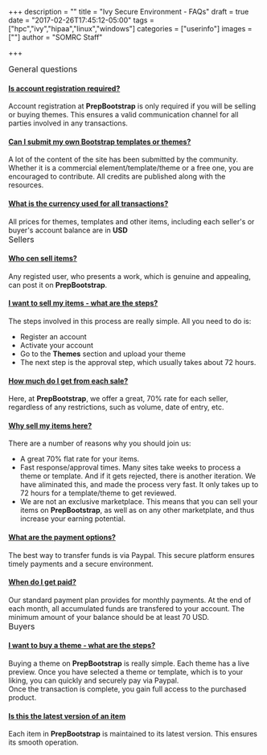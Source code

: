 +++
description = ""
title = "Ivy Secure Environment - FAQs"
draft = true
date = "2017-02-26T17:45:12-05:00"
tags = ["hpc","ivy","hipaa","linux","windows"]
categories = ["userinfo"]
images = [""]
author = "SOMRC Staff"

+++

<style>
    .faqHeader {
        font-size: 16px;
    }

    .panel-heading [data-toggle="collapse"]:after {
        font-family: 'Glyphicons Halflings';
        content: "e072"; /* "play" icon */
        float: right;
        color: #F58723;
        font-size: 14px;
        /* rotate "play" icon from > (right arrow) to down arrow */
        -webkit-transform: rotate(-90deg);
        -moz-transform: rotate(-90deg);
        -ms-transform: rotate(-90deg);
        -o-transform: rotate(-90deg);
        transform: rotate(-90deg);
    }

    .panel-heading [data-toggle="collapse"].collapsed:after {
        /* rotate "play" icon from > (right arrow) to ^ (up arrow) */
        -webkit-transform: rotate(90deg);
        -moz-transform: rotate(90deg);
        -ms-transform: rotate(90deg);
        -o-transform: rotate(90deg);
        transform: rotate(90deg);
        color: #454444;
    }
</style>

<div class="" id="accordion">
        <div class="faqHeader">General questions</div>
        <div class="card">
            <div class="card-header">
                <h4 class="card-header">
                    <a class="accordion-toggle" data-toggle="collapse" data-parent="#accordion" href="#collapseOne">Is account registration required?</a>
                </h4>
            </div>
            <div id="collapseOne" class="panel-collapse collapse in">
                <div class="card-block">
                    Account registration at <strong>PrepBootstrap</strong> is only required if you will be selling or buying themes. 
                    This ensures a valid communication channel for all parties involved in any transactions. 
                </div>
            </div>
        </div>
        <div class="card">
            <div class="card-header">
                <h4 class="card-header">
                    <a class="accordion-toggle collapsed" data-toggle="collapse" data-parent="#accordion" href="#collapseTen">Can I submit my own Bootstrap templates or themes?</a>
                </h4>
            </div>
            <div id="collapseTen" class="panel-collapse collapse">
                <div class="card-block">
                    A lot of the content of the site has been submitted by the community. Whether it is a commercial element/template/theme 
                    or a free one, you are encouraged to contribute. All credits are published along with the resources. 
                </div>
            </div>
        </div>
        <div class="card">
            <div class="card-header">
                <h4 class="card-header">
                    <a class="accordion-toggle collapsed" data-toggle="collapse" data-parent="#accordion" href="#collapseEleven">What is the currency used for all transactions?</a>
                </h4>
            </div>
            <div id="collapseEleven" class="panel-collapse collapse">
                <div class="card-block">
                    All prices for themes, templates and other items, including each seller's or buyer's account balance are in <strong>USD</strong>
                </div>
            </div>
        </div>
        <div class="faqHeader">Sellers</div>
        <div class="card">
            <div class="card-header">
                <h4 class="card-header">
                    <a class="accordion-toggle collapsed" data-toggle="collapse" data-parent="#accordion" href="#collapseTwo">Who cen sell items?</a>
                </h4>
            </div>
            <div id="collapseTwo" class="panel-collapse collapse">
                <div class="card-block">
                    Any registed user, who presents a work, which is genuine and appealing, can post it on <strong>PrepBootstrap</strong>.
                </div>
            </div>
        </div>
        <div class="card">
            <div class="card-header">
                <h4 class="card-header">
                    <a class="accordion-toggle collapsed" data-toggle="collapse" data-parent="#accordion" href="#collapseThree">I want to sell my items - what are the steps?</a>
                </h4>
            </div>
            <div id="collapseThree" class="panel-collapse collapse">
                <div class="card-block">
                    The steps involved in this process are really simple. All you need to do is:
                    <ul>
                        <li>Register an account</li>
                        <li>Activate your account</li>
                        <li>Go to the <strong>Themes</strong> section and upload your theme</li>
                        <li>The next step is the approval step, which usually takes about 72 hours.</li>
                    </ul>
                </div>
            </div>
        </div>
        <div class="card">
            <div class="card-header">
                <h4 class="card-header">
                    <a class="accordion-toggle collapsed" data-toggle="collapse" data-parent="#accordion" href="#collapseFive">How much do I get from each sale?</a>
                </h4>
            </div>
            <div id="collapseFive" class="panel-collapse collapse">
                <div class="card-block">
                    Here, at <strong>PrepBootstrap</strong>, we offer a great, 70% rate for each seller, regardless of any restrictions, such as volume, date of entry, etc.
                    <br />
                </div>
            </div>
        </div>
        <div class="card">
            <div class="card-header">
                <h4 class="card-header">
                    <a class="accordion-toggle collapsed" data-toggle="collapse" data-parent="#accordion" href="#collapseSix">Why sell my items here?</a>
                </h4>
            </div>
            <div id="collapseSix" class="panel-collapse collapse">
                <div class="card-block">
                    There are a number of reasons why you should join us:
                    <ul>
                        <li>A great 70% flat rate for your items.</li>
                        <li>Fast response/approval times. Many sites take weeks to process a theme or template. And if it gets rejected, there is another iteration. We have aliminated this, and made the process very fast. It only takes up to 72 hours for a template/theme to get reviewed.</li>
                        <li>We are not an exclusive marketplace. This means that you can sell your items on <strong>PrepBootstrap</strong>, as well as on any other marketplate, and thus increase your earning potential.</li>
                    </ul>
                </div>
            </div>
        </div>
        <div class="card">
            <div class="card-header">
                <h4 class="card-header">
                    <a class="accordion-toggle collapsed" data-toggle="collapse" data-parent="#accordion" href="#collapseEight">What are the payment options?</a>
                </h4>
            </div>
            <div id="collapseEight" class="panel-collapse collapse">
                <div class="card-block">
                    The best way to transfer funds is via Paypal. This secure platform ensures timely payments and a secure environment. 
                </div>
            </div>
        </div>
        <div class="card">
            <div class="card-header">
                <h4 class="card-header">
                    <a class="accordion-toggle collapsed" data-toggle="collapse" data-parent="#accordion" href="#collapseNine">When do I get paid?</a>
                </h4>
            </div>
            <div id="collapseNine" class="panel-collapse collapse">
                <div class="card-block">
                    Our standard payment plan provides for monthly payments. At the end of each month, all accumulated funds are transfered to your account. 
                    The minimum amount of your balance should be at least 70 USD. 
                </div>
            </div>
        </div>
        <div class="faqHeader">Buyers</div>
        <div class="card">
            <div class="card-header">
                <h4 class="card-header">
                    <a class="accordion-toggle collapsed" data-toggle="collapse" data-parent="#accordion" href="#collapseFour">I want to buy a theme - what are the steps?</a>
                </h4>
            </div>
            <div id="collapseFour" class="panel-collapse collapse">
                <div class="card-block">
                    Buying a theme on <strong>PrepBootstrap</strong> is really simple. Each theme has a live preview. 
                    Once you have selected a theme or template, which is to your liking, you can quickly and securely pay via Paypal.
                    <br />
                    Once the transaction is complete, you gain full access to the purchased product. 
                </div>
            </div>
        </div>
        <div class="card">
            <div class="card-header">
                <h4 class="card-header">
                    <a class="accordion-toggle collapsed" data-toggle="collapse" data-parent="#accordion" href="#collapseSeven">Is this the latest version of an item</a>
                </h4>
            </div>
            <div id="collapseSeven" class="panel-collapse collapse">
                <div class="card-block">
                    Each item in <strong>PrepBootstrap</strong> is maintained to its latest version. This ensures its smooth operation.
                </div>
            </div>
        </div>
</div>

